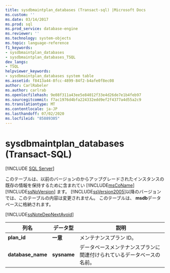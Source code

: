 ```yaml
---
title: sysdbmaintplan_databases (Transact-sql) |Microsoft Docs
ms.custom: ''
ms.date: 03/14/2017
ms.prod: sql
ms.prod_service: database-engine
ms.reviewer: ''
ms.technology: system-objects
ms.topic: language-reference
f1_keywords:
- sysdbmaintplan_databases
- sysdbmaintplan_databases_TSQL
dev_langs:
- TSQL
helpviewer_keywords:
- sysdbmaintplan_databases system table
ms.assetid: f8413a44-8fcc-4899-84f2-b4afe0f8ec08
author: CarlRabeler
ms.author: carlrab
ms.openlocfilehash: 9e08f311a43ee5e84012f33e4d26de7e1b4feb97
ms.sourcegitcommit: f7ac1976d4bfa224332edd9ef2f4377a4d55a2c9
ms.translationtype: MT
ms.contentlocale: ja-JP
ms.lasthandoff: 07/02/2020
ms.locfileid: "85889305"
---
```

# <a name="sysdbmaintplan_databases-transact-sql"></a>sysdbmaintplan_databases (Transact-SQL)
[!INCLUDE [SQL Server](../../includes/applies-to-version/sqlserver.md)]

  このテーブルは、以前のバージョンのからアップグレードされたインスタンスの既存の情報を保持するために含まれてい [!INCLUDE[msCoName](../../includes/msconame-md.md)] [!INCLUDE[ssNoVersion](../../includes/ssnoversion-md.md)] ます。 [!INCLUDE[ssVersion2005](../../includes/ssversion2005-md.md)]以降のバージョンでは、このテーブルの内容は変更されません。 このテーブルは、 **msdb**データベースに格納されます。  
  
 [!INCLUDE[ssNoteDepNextAvoid](../../includes/ssnotedepnextavoid-md.md)]  
  
|列名|データ型|説明|  
|-----------------|---------------|-----------------|  
|**plan_id**|**一意**|メンテナンスプラン ID。|  
|**database_name**|**sysname**|データベースメンテナンスプランに関連付けられているデータベースの名前。|  
  
  
